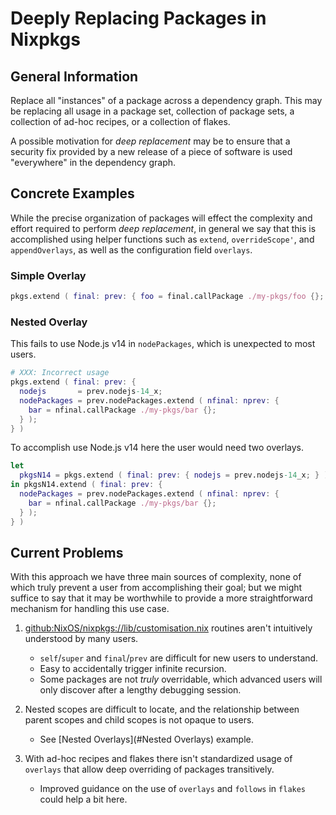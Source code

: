 # Deeply Replacing Packages in Nixpkgs

## General Information

Replace all "instances" of a package across a dependency graph.
This may be replacing all usage in a package set, collection of package sets,
a collection of ad-hoc recipes, or a collection of flakes.

A possible motivation for _deep replacement_ may be to ensure that a security
fix provided by a new release of a piece of software is used "everywhere" in
the dependency graph.


## Concrete Examples

While the precise organization of packages will effect the complexity and
effort required to perform _deep replacement_, in general we say that this
is accomplished using helper functions such as `extend`, `overrideScope'`, and
`appendOverlays`, as well as the configuration field `overlays`.

### Simple Overlay

```nix
pkgs.extend ( final: prev: { foo = final.callPackage ./my-pkgs/foo {}; } )
```


### Nested Overlay

This fails to use Node.js v14 in `nodePackages`, which is unexpected to
most users.
```nix
# XXX: Incorrect usage
pkgs.extend ( final: prev: {
  nodejs       = prev.nodejs-14_x;
  nodePackages = prev.nodePackages.extend ( nfinal: nprev: {
    bar = nfinal.callPackage ./my-pkgs/bar {};
  } );
} )
```

To accomplish use Node.js v14 here the user would need two overlays.
```nix
let
  pkgsN14 = pkgs.extend ( final: prev: { nodejs = prev.nodejs-14_x; } );
in pkgsN14.extend ( final: prev: {
  nodePackages = prev.nodePackages.extend ( nfinal: nprev: {
    bar = nfinal.callPackage ./my-pkgs/bar {};
  } );
} )
```



## Current Problems

With this approach we have three main sources of complexity, none of which
truly prevent a user from accomplishing their goal; but we might suffice to
say that it may be worthwhile to provide a more straightforward mechanism
for handling this use case.

1. [github:NixOS/nixpkgs://lib/customisation.nix](https://github.com/NixOS/nixpkgs/blob/master/lib/customisation.nix)
routines aren't intuitively understood by many users.
   - `self`/`super` and `final`/`prev` are difficult for new users to understand.
   - Easy to accidentally trigger infinite recursion.
   - Some packages are not _truly_ overridable, which advanced users will only
     discover after a lengthy debugging session.

2. Nested scopes are difficult to locate, and the relationship between
   parent scopes and child scopes is not opaque to users.
   - See [Nested Overlays](#Nested Overlays) example.

3. With ad-hoc recipes and flakes there isn't standardized usage of
   `overlays` that allow deep overriding of packages transitively.
   - Improved guidance on the use of `overlays` and `follows` in `flakes`
     could help a bit here.

